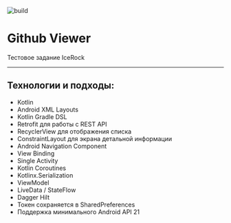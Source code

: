 ![build](https://github.com/kheynov/IceRockGithubViewer/actions/workflows/android.yml/badge.svg)

# Github Viewer

Тестовое задание IceRock

---
## Технологии и подходы:

- Kotlin
- Android XML Layouts
- Kotlin Gradle DSL
- Retrofit для работы с REST API
- RecyclerView для отображения списка
- ConstraintLayout для экрана детальной информации
- Android Navigation Component 
- View Binding 
- Single Activity
- Kotlin Coroutines
- Kotlinx.Serialization  
- ViewModel 
- LiveData / StateFlow
- Dagger Hilt  
- Токен сохраняется в SharedPreferences 
- Поддержка минимального Android API 21